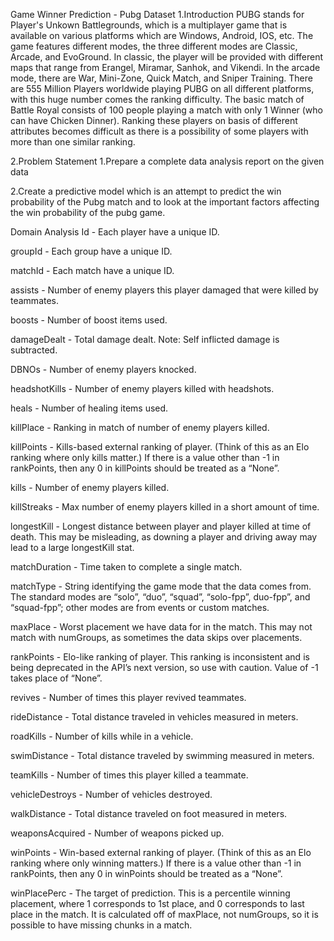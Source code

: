 Game Winner Prediction - Pubg Dataset
1.Introduction
PUBG stands for Player's Unkown Battlegrounds, which is a multiplayer game that is available on various platforms which are Windows, Android, IOS, etc. The game features different modes, the three different modes are Classic, Arcade, and EvoGround. In classic, the player will be provided with different maps that range from Erangel, Miramar, Sanhok, and Vikendi. In the arcade mode, there are War, Mini-Zone, Quick Match, and Sniper Training. There are 555 Million Players worldwide playing PUBG on all different platforms, with this huge number comes the ranking difficulty. The basic match of Battle Royal consists of 100 people playing a match with only 1 Winner (who can have Chicken Dinner). Ranking these players on basis of different attributes becomes difficult as there is a possibility of some players with more than one similar ranking.

2.Problem Statement
1.Prepare a complete data analysis report on the given data

2.Create a predictive model which is an attempt to predict the win probability of the Pubg match and to look at the important factors affecting the win probability of the pubg game.

Domain Analysis
Id - Each player have a unique ID.

groupId - Each group have a unique ID.

matchId - Each match have a unique ID.

assists - Number of enemy players this player damaged that were killed by teammates.

boosts - Number of boost items used.

damageDealt - Total damage dealt. Note: Self inflicted damage is subtracted.

DBNOs - Number of enemy players knocked.

headshotKills - Number of enemy players killed with headshots.

heals - Number of healing items used.

killPlace - Ranking in match of number of enemy players killed.

killPoints - Kills-based external ranking of player. (Think of this as an Elo ranking where only kills matter.) If there is a value other than -1 in rankPoints, then any 0 in killPoints should be treated as a “None”.

kills - Number of enemy players killed.

killStreaks - Max number of enemy players killed in a short amount of time.

longestKill - Longest distance between player and player killed at time of death. This may be misleading, as downing a player and driving away may lead to a large longestKill stat.

matchDuration - Time taken to complete a single match.

matchType - String identifying the game mode that the data comes from. The standard modes are “solo”, “duo”, “squad”, “solo-fpp”, duo-fpp”, and “squad-fpp”; other modes are from events or custom matches.

maxPlace - Worst placement we have data for in the match. This may not match with numGroups, as sometimes the data skips over placements.

rankPoints - Elo-like ranking of player. This ranking is inconsistent and is being deprecated in the API’s next version, so use with caution. Value of -1 takes place of “None”.

revives - Number of times this player revived teammates.

rideDistance - Total distance traveled in vehicles measured in meters.

roadKills - Number of kills while in a vehicle.

swimDistance - Total distance traveled by swimming measured in meters.

teamKills - Number of times this player killed a teammate.

vehicleDestroys - Number of vehicles destroyed.

walkDistance - Total distance traveled on foot measured in meters.

weaponsAcquired - Number of weapons picked up.

winPoints - Win-based external ranking of player. (Think of this as an Elo ranking where only winning matters.) If there is a value other than -1 in rankPoints, then any 0 in winPoints should be treated as a “None”.

winPlacePerc - The target of prediction. This is a percentile winning placement, where 1 corresponds to 1st place, and 0 corresponds to last place in the match. It is calculated off of maxPlace, not numGroups, so it is possible to have missing chunks in a match.
